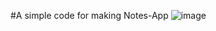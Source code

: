 #A simple code for making Notes-App
![image](https://github.com/ANASALHALABI/Notes_App_using_js/assets/140317626/eeaf3740-17dd-4e1d-b05b-e063e6fea66f)
